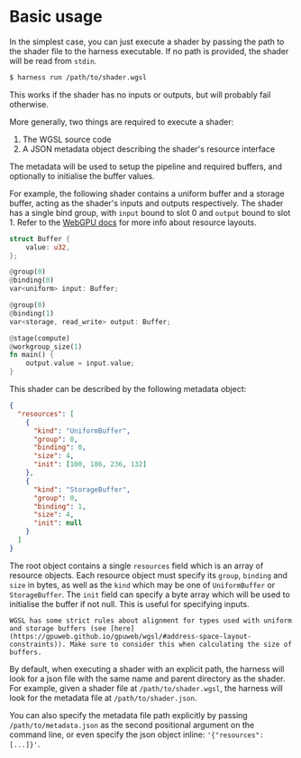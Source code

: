 # Basic usage

In the simplest case, you can just execute a shader by passing the path to the shader file to the harness executable. If no path is provided, the shader will be read from `stdin`.

```sh
$ harness run /path/to/shader.wgsl
```

This works if the shader has no inputs or outputs, but will probably fail otherwise.

More generally, two things are required to execute a shader:

1. The WGSL source code
2. A JSON metadata object describing the shader's resource interface

The metadata will be used to setup the pipeline and required buffers, and optionally to initialise the buffer values.

For example, the following shader contains a uniform buffer and a storage buffer, acting as the shader's inputs and outputs respectively. The shader has a single bind group, with `input` bound to slot 0 and `output` bound to slot 1. Refer to the [WebGPU docs](https://gpuweb.github.io/gpuweb/#pipeline-layout) for more info about resource layouts.

```rust
struct Buffer {
    value: u32,
};

@group(0)
@binding(0)
var<uniform> input: Buffer;

@group(0)
@binding(1)
var<storage, read_write> output: Buffer;

@stage(compute)
@workgroup_size(1)
fn main() {
    output.value = input.value;
}
```

This shader can be described by the following metadata object:

```json
{
  "resources": [
    {
      "kind": "UniformBuffer",
      "group": 0,
      "binding": 0,
      "size": 4,
      "init": [100, 186, 236, 132]
    },
    {
      "kind": "StorageBuffer",
      "group": 0,
      "binding": 1,
      "size": 4,
      "init": null
    }
  ]
}
```

The root object contains a single `resources` field which is an array of resource objects. Each resource object must specify its `group`, `binding` and `size` in bytes, as well as the `kind` which may be one of `UniformBuffer` or `StorageBuffer`. The `init` field can specify a byte array which will be used to initialise the buffer if not null. This is useful for specifying inputs.

```admonish warning "Alignment"
WGSL has some strict rules about alignment for types used with uniform and storage buffers (see [here](https://gpuweb.github.io/gpuweb/wgsl/#address-space-layout-constraints)). Make sure to consider this when calculating the size of buffers.
```

By default, when executing a shader with an explicit path, the harness will look for a json file with the same name and parent directory as the shader. For example, given a shader file at `/path/to/shader.wgsl`, the harness will look for the metadata file at `/path/to/shader.json`.

You can also specify the metadata file path explicitly by passing `/path/to/metadata.json` as the second positional argument on the command line, or even specify the json object inline: `'{"resources": [...]}'`.
